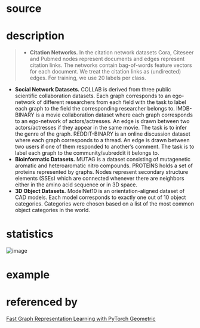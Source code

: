 # source

# description
>* **Citation Networks.** In the citation network datasets Cora, Citeseer and Pubmed nodes represent
documents and edges represent citation links. The networks contain bag-of-words feature vectors for
each document. We treat the citation links as (undirected) edges. For training, we use 20 labels per
class.
* **Social Network Datasets.** COLLAB is derived from three public scientific collaboration datasets.
Each graph corresponds to an ego-network of different researchers from each field with the task to
label each graph to the field the corresponding researcher belongs to. IMDB-BINARY is a movie
collaboration dataset where each graph corresponds to an ego-network of actors/actresses. An edge
is drawn between two actors/actresses if they appear in the same movie. The task is to infer the genre
of the graph. REDDIT-BINARY is an online discussion dataset where each graph corresponds to a
thread. An edge is drawn between two users if one of them responded to another’s comment. The
task is to label each graph to the community/subreddit it belongs to.
* **Bioinformatic Datasets.** MUTAG is a dataset consisting of mutagenetic aromatic and heteroaromatic nitro compounds. PROTEINS holds a set of proteins represented by graphs. Nodes represent
secondary structure elements (SSEs) which are connected whenever there are neighbors either in the
amino acid sequence or in 3D space.
* **3D Object Datasets.** ModelNet10 is an orientation-aligned dataset of CAD models. Each model
corresponds to exactly one out of 10 object categories. Categories were chosen based on a list of the
most common object categories in the world.
# statistics
![image](https://user-images.githubusercontent.com/51369075/97122626-3e09de00-1762-11eb-9b28-fa8b30b09a74.png)
# example

# referenced by
[Fast Graph Representation Learning with PyTorch Geometric](https://arxiv.org/pdf/1903.02428v3.pdf)
